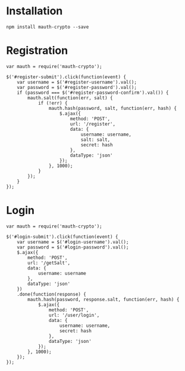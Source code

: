 # Installation
	npm install mauth-crypto --save
# Registration
	var mauth = require('mauth-crypto');
	
	$('#register-submit').click(function(event) {
		var username = $('#register-username').val();
		var password = $('#register-password').val();
		if (password === $('#register-password-confirm').val()) {
			mauth.salt(function(err, salt) {
				if (!err) {
					mauth.hash(password, salt, function(err, hash) {
						$.ajax({
							method: 'POST',
							url: '/register',
							data: {
								username: username,
								salt: salt,
								secret: hash
							},
							dataType: 'json'
						});
					}, 1000);
				}
			});
		}
	});

# Login
	var mauth = require('mauth-crypto');
	
	$('#login-submit').click(function(event) {
		var username = $('#login-username').val();
		var password = $('#login-password').val();
		$.ajax({
			method: 'POST',
			url: '/getSalt',
			data: {
				username: username
			},
			dataType: 'json'
		})
		.done(function(response) {
			mauth.hash(password, response.salt, function(err, hash) {
				$.ajax({
					method: 'POST',
					url: '/user/login',
					data: {
						username: username,
						secret: hash
					},
					dataType: 'json'
				});
			}, 1000);
		});
	});
